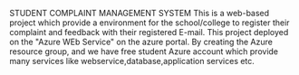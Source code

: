 STUDENT COMPLAINT MANAGEMENT SYSTEM
This is a web-based project which provide a environment for the school/college to register their complaint and feedback with their registered E-mail.
This project deployed on the "Azure WEb Service" on the azure portal. By creating the Azure resource group, and we have free student Azure account which provide many services like webservice,database,application services etc.
